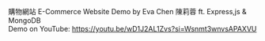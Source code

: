 購物網站 E-Commerce Website Demo by Eva Chen 陳莉蓉 ft. Express,js & MongoDB<br>
Demo on YouTube: https://youtu.be/wD1J2AL1Zvs?si=Wsnmt3wnvsAPAXVU
